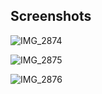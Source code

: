 
## Screenshots

![IMG_2874](https://github.com/Abi-Success/rn-assignment6-11016236/assets/170111764/f0aba75f-41ba-479c-b735-a7a66b42aee5)

![IMG_2875](https://github.com/Abi-Success/rn-assignment6-11016236/assets/170111764/200d6b72-d5ee-4f78-a998-0630da23cc83)


![IMG_2876](https://github.com/Abi-Success/rn-assignment6-11016236/assets/170111764/378507e1-36fc-45f5-9c3e-bab338a7a89a)



